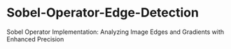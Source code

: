 # Sobel-Operator-Edge-Detection
Sobel Operator Implementation: Analyzing Image Edges and Gradients with Enhanced Precision
